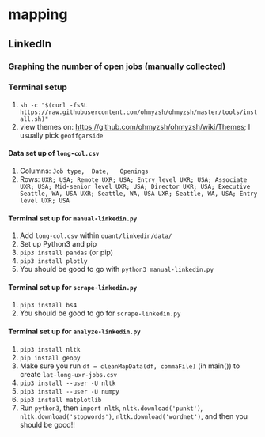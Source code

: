 # mapping

## LinkedIn
### Graphing the number of open jobs (manually collected)
### Terminal setup
1. `sh -c "$(curl -fsSL https://raw.githubusercontent.com/ohmyzsh/ohmyzsh/master/tools/install.sh)"`
2. view themes on: https://github.com/ohmyzsh/ohmyzsh/wiki/Themes; I usually pick `geoffgarside`


#### Data set up of `long-col.csv`
1. Columns: `Job type,	Date,	Openings`
2. Rows:
`UXR; USA; Remote
UXR; USA; Entry level
UXR; USA; Associate
UXR; USA; Mid-senior level
UXR; USA; Director
UXR; USA; Executive
Seattle, WA, USA
UXR; Seattle, WA, USA
UXR; Seattle, WA, USA; Entry level
UXR; USA`

#### Terminal set up for `manual-linkedin.py`
1. Add `long-col.csv` within `quant/linkedin/data/` 
2. Set up Python3 and pip
3. `pip3 install pandas` (or pip)
4. `pip3 install plotly`
5. You should be good to go with `python3 manual-linkedin.py`

#### Terminal set up for `scrape-linkedin.py`
1. `pip3 install bs4`
2. You should be good to go for `scrape-linkedin.py`

#### Terminal set up for `analyze-linkedin.py`
1. `pip3 install nltk`
2. `pip install geopy`
3. Make sure you run `df = cleanMapData(df, commaFile)` (in main()) to create `lat-long-uxr-jobs.csv`
4. `pip3 install --user -U nltk`
5. `pip3 install --user -U numpy`
6. `pip3 install matplotlib`
7. Run `python3`, then `import nltk`, `nltk.download('punkt')`, `nltk.download('stopwords')`, `nltk.download('wordnet')`, and then you should be good!!
